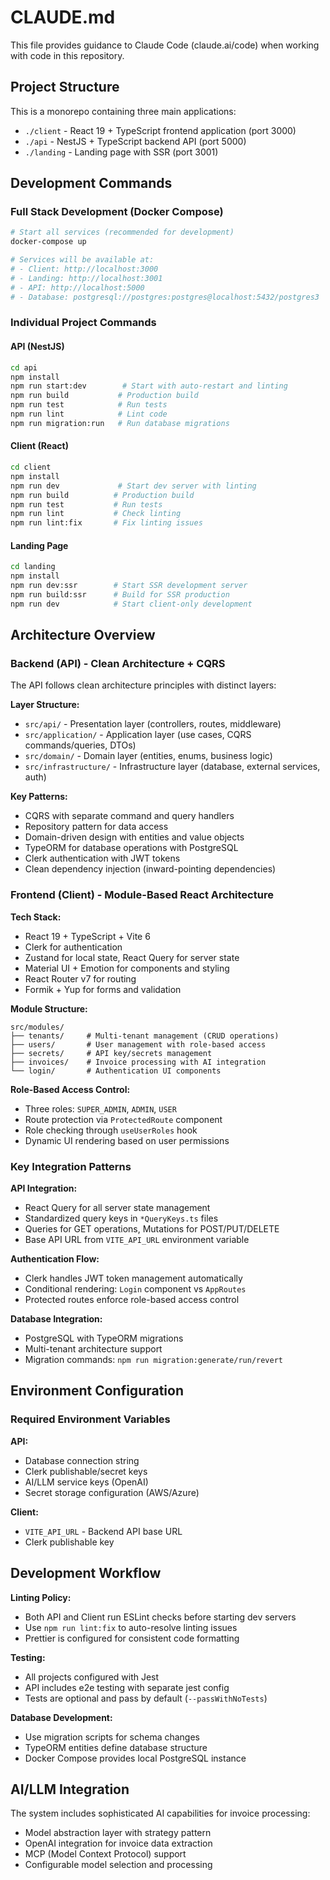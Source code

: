 # CLAUDE.md

This file provides guidance to Claude Code (claude.ai/code) when working with code in this repository.

## Project Structure

This is a monorepo containing three main applications:
- `./client` - React 19 + TypeScript frontend application (port 3000)
- `./api` - NestJS + TypeScript backend API (port 5000) 
- `./landing` - Landing page with SSR (port 3001)

## Development Commands

### Full Stack Development (Docker Compose)
```bash
# Start all services (recommended for development)
docker-compose up

# Services will be available at:
# - Client: http://localhost:3000
# - Landing: http://localhost:3001  
# - API: http://localhost:5000
# - Database: postgresql://postgres:postgres@localhost:5432/postgres3
```

### Individual Project Commands

#### API (NestJS)
```bash
cd api
npm install
npm run start:dev        # Start with auto-restart and linting
npm run build           # Production build
npm run test            # Run tests
npm run lint            # Lint code
npm run migration:run   # Run database migrations
```

#### Client (React)
```bash
cd client
npm install
npm run dev             # Start dev server with linting
npm run build          # Production build  
npm run test           # Run tests
npm run lint           # Check linting
npm run lint:fix       # Fix linting issues
```

#### Landing Page
```bash
cd landing
npm install
npm run dev:ssr        # Start SSR development server
npm run build:ssr      # Build for SSR production
npm run dev            # Start client-only development
```

## Architecture Overview

### Backend (API) - Clean Architecture + CQRS

The API follows clean architecture principles with distinct layers:

**Layer Structure:**
- `src/api/` - Presentation layer (controllers, routes, middleware)
- `src/application/` - Application layer (use cases, CQRS commands/queries, DTOs)
- `src/domain/` - Domain layer (entities, enums, business logic)  
- `src/infrastructure/` - Infrastructure layer (database, external services, auth)

**Key Patterns:**
- CQRS with separate command and query handlers
- Repository pattern for data access
- Domain-driven design with entities and value objects
- TypeORM for database operations with PostgreSQL
- Clerk authentication with JWT tokens
- Clean dependency injection (inward-pointing dependencies)

### Frontend (Client) - Module-Based React Architecture

**Tech Stack:**
- React 19 + TypeScript + Vite 6
- Clerk for authentication  
- Zustand for local state, React Query for server state
- Material UI + Emotion for components and styling
- React Router v7 for routing
- Formik + Yup for forms and validation

**Module Structure:**
```
src/modules/
├── tenants/     # Multi-tenant management (CRUD operations)
├── users/       # User management with role-based access
├── secrets/     # API key/secrets management
├── invoices/    # Invoice processing with AI integration
└── login/       # Authentication UI components
```

**Role-Based Access Control:**
- Three roles: `SUPER_ADMIN`, `ADMIN`, `USER`
- Route protection via `ProtectedRoute` component
- Role checking through `useUserRoles` hook
- Dynamic UI rendering based on user permissions

### Key Integration Patterns

**API Integration:**
- React Query for all server state management
- Standardized query keys in `*QueryKeys.ts` files
- Queries for GET operations, Mutations for POST/PUT/DELETE
- Base API URL from `VITE_API_URL` environment variable

**Authentication Flow:**
- Clerk handles JWT token management automatically
- Conditional rendering: `Login` component vs `AppRoutes` 
- Protected routes enforce role-based access control

**Database Integration:**
- PostgreSQL with TypeORM migrations
- Multi-tenant architecture support
- Migration commands: `npm run migration:generate/run/revert`

## Environment Configuration

### Required Environment Variables

**API:**
- Database connection string
- Clerk publishable/secret keys
- AI/LLM service keys (OpenAI)
- Secret storage configuration (AWS/Azure)

**Client:**
- `VITE_API_URL` - Backend API base URL
- Clerk publishable key

## Development Workflow

**Linting Policy:**
- Both API and Client run ESLint checks before starting dev servers
- Use `npm run lint:fix` to auto-resolve linting issues
- Prettier is configured for consistent code formatting

**Testing:**
- All projects configured with Jest
- API includes e2e testing with separate jest config
- Tests are optional and pass by default (`--passWithNoTests`)

**Database Development:**
- Use migration scripts for schema changes
- TypeORM entities define database structure
- Docker Compose provides local PostgreSQL instance

## AI/LLM Integration

The system includes sophisticated AI capabilities for invoice processing:
- Model abstraction layer with strategy pattern
- OpenAI integration for invoice data extraction
- MCP (Model Context Protocol) support
- Configurable model selection and processing
